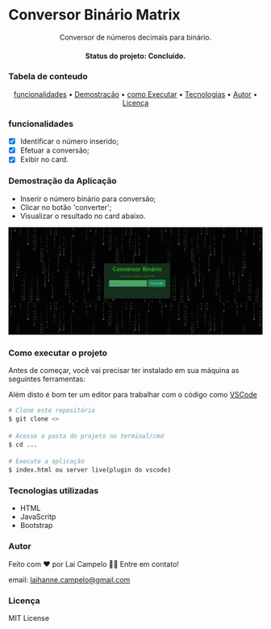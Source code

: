 # Conversor Binário Matrix
<p align="center">Conversor de números decimais para binário. </p>
<h4 align="center"> Status do projeto: Concluído.</h4>

### Tabela de conteudo

<p align="center">
<a href="#funcionalidades">funcionalidades</a> • 
<a href="#Demostração-da-Aplicação">Demostração</a> • 
<a href="#Como-executar-o-projeto">como Executar</a> • 
<a href="#Tecnologias-utilizadas">Tecnologias</a> •   
<a href="#autor">Autor</a> •
<a href="#licenc-a">Licença</a> 
</p>

### funcionalidades

- [x] Identificar o número inserido;
- [x] Efetuar a conversão;
- [x] Exibir no card.

### Demostração da Aplicação
* Inserir o número binário para conversão;
* Clicar no botão 'converter';
* Visualizar o resultado no card abaixo.
<img src="./demonstracao.png">

### Como executar o projeto

Antes de começar, você vai precisar ter instalado em sua máquina as seguintes ferramentas:

Além disto é bom ter um editor para trabalhar com o código como [VSCode](https://code.visualstudio.com/)

```bash
# Clone este repositório
$ git clone <>

# Acesse a pasta do projeto no terminal/cmd
$ cd ...

# Execute a aplicação 
$ index.html ou server live(plugin do vscode)

```


### Tecnologias utilizadas

* HTML
* JavaScritp
* Bootstrap

### Autor
Feito com ❤️ por Lai Campelo 👋🏽 Entre em contato!

email: laihanne.campelo@gmail.com

### Licença
MIT License